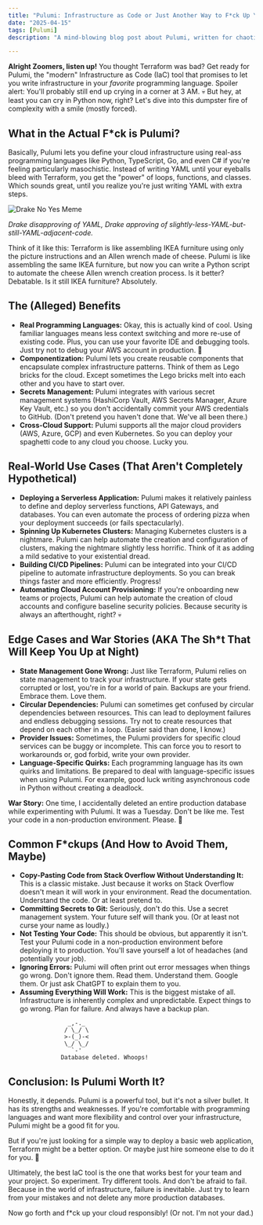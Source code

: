 ```yaml
---
title: "Pulumi: Infrastructure as Code or Just Another Way to F*ck Up Your Cloud?"
date: "2025-04-15"
tags: [Pulumi]
description: "A mind-blowing blog post about Pulumi, written for chaotic Gen Z engineers. Prepare to have your infra expectations shattered (or at least mildly inconvenienced)."

---
```


**Alright Zoomers, listen up!** You thought Terraform was bad? Get ready for Pulumi, the "modern" Infrastructure as Code (IaC) tool that promises to let you write infrastructure in your *favorite* programming language. Spoiler alert: You'll probably still end up crying in a corner at 3 AM. 💀 But hey, at least you can cry in Python now, right? Let's dive into this dumpster fire of complexity with a smile (mostly forced).

## What in the Actual F*ck is Pulumi?

Basically, Pulumi lets you define your cloud infrastructure using real-ass programming languages like Python, TypeScript, Go, and even C# if you're feeling particularly masochistic. Instead of writing YAML until your eyeballs bleed with Terraform, you get the "power" of loops, functions, and classes. Which sounds great, until you realize you're just writing YAML with extra steps.

![Drake No Yes Meme](https://i.kym-cdn.com/photos/images/newsfeed/001/496/846/a18.jpg)

*Drake disapproving of YAML, Drake approving of slightly-less-YAML-but-still-YAML-adjacent-code.*

Think of it like this: Terraform is like assembling IKEA furniture using only the picture instructions and an Allen wrench made of cheese. Pulumi is like assembling the same IKEA furniture, but now you can write a Python script to automate the cheese Allen wrench creation process. Is it better? Debatable. Is it still IKEA furniture? Absolutely.

## The (Alleged) Benefits

*   **Real Programming Languages:** Okay, this is actually kind of cool. Using familiar languages means less context switching and more re-use of existing code. Plus, you can use your favorite IDE and debugging tools. Just try not to debug your AWS account in production. 🙏
*   **Componentization:** Pulumi lets you create reusable components that encapsulate complex infrastructure patterns. Think of them as Lego bricks for the cloud. Except sometimes the Lego bricks melt into each other and you have to start over.
*   **Secrets Management:** Pulumi integrates with various secret management systems (HashiCorp Vault, AWS Secrets Manager, Azure Key Vault, etc.) so you don't accidentally commit your AWS credentials to GitHub. (Don't pretend you haven't done that. We've all been there.)
*   **Cross-Cloud Support:** Pulumi supports all the major cloud providers (AWS, Azure, GCP) and even Kubernetes. So you can deploy your spaghetti code to any cloud you choose. Lucky you.

## Real-World Use Cases (That Aren't Completely Hypothetical)

*   **Deploying a Serverless Application:** Pulumi makes it relatively painless to define and deploy serverless functions, API Gateways, and databases. You can even automate the process of ordering pizza when your deployment succeeds (or fails spectacularly).
*   **Spinning Up Kubernetes Clusters:** Managing Kubernetes clusters is a nightmare. Pulumi can help automate the creation and configuration of clusters, making the nightmare slightly less horrific. Think of it as adding a mild sedative to your existential dread.
*   **Building CI/CD Pipelines:** Pulumi can be integrated into your CI/CD pipeline to automate infrastructure deployments. So you can break things faster and more efficiently. Progress!
*   **Automating Cloud Account Provisioning:** If you're onboarding new teams or projects, Pulumi can help automate the creation of cloud accounts and configure baseline security policies. Because security is always an afterthought, right? 💀

## Edge Cases and War Stories (AKA The Sh*t That Will Keep You Up at Night)

*   **State Management Gone Wrong:** Just like Terraform, Pulumi relies on state management to track your infrastructure. If your state gets corrupted or lost, you're in for a world of pain. Backups are your friend. Embrace them. Love them.
*   **Circular Dependencies:** Pulumi can sometimes get confused by circular dependencies between resources. This can lead to deployment failures and endless debugging sessions. Try not to create resources that depend on each other in a loop. (Easier said than done, I know.)
*   **Provider Issues:** Sometimes, the Pulumi providers for specific cloud services can be buggy or incomplete. This can force you to resort to workarounds or, god forbid, write your own provider.
*   **Language-Specific Quirks:** Each programming language has its own quirks and limitations. Be prepared to deal with language-specific issues when using Pulumi. For example, good luck writing asynchronous code in Python without creating a deadlock.

**War Story:** One time, I accidentally deleted an entire production database while experimenting with Pulumi. It was a Tuesday. Don't be like me. Test your code in a non-production environment. Please. 🙏

## Common F*ckups (And How to Avoid Them, Maybe)

*   **Copy-Pasting Code from Stack Overflow Without Understanding It:** This is a classic mistake. Just because it works on Stack Overflow doesn't mean it will work in your environment. Read the documentation. Understand the code. Or at least pretend to.
*   **Committing Secrets to Git:** Seriously, don't do this. Use a secret management system. Your future self will thank you. (Or at least not curse your name as loudly.)
*   **Not Testing Your Code:** This should be obvious, but apparently it isn't. Test your Pulumi code in a non-production environment before deploying it to production. You'll save yourself a lot of headaches (and potentially your job).
*   **Ignoring Errors:** Pulumi will often print out error messages when things go wrong. Don't ignore them. Read them. Understand them. Google them. Or just ask ChatGPT to explain them to you.
*   **Assuming Everything Will Work:** This is the biggest mistake of all. Infrastructure is inherently complex and unpredictable. Expect things to go wrong. Plan for failure. And always have a backup plan.

```ascii
                 _,-._
                / \_/ \
                >-(_)-<
                \_/ \_/
                  `-'
               Database deleted. Whoops!
```

## Conclusion: Is Pulumi Worth It?

Honestly, it depends. Pulumi is a powerful tool, but it's not a silver bullet. It has its strengths and weaknesses. If you're comfortable with programming languages and want more flexibility and control over your infrastructure, Pulumi might be a good fit for you.

But if you're just looking for a simple way to deploy a basic web application, Terraform might be a better option. Or maybe just hire someone else to do it for you. 🤷

Ultimately, the best IaC tool is the one that works best for your team and your project. So experiment. Try different tools. And don't be afraid to fail. Because in the world of infrastructure, failure is inevitable. Just try to learn from your mistakes and not delete any more production databases.

Now go forth and f*ck up your cloud responsibly! (Or not. I'm not your dad.)
